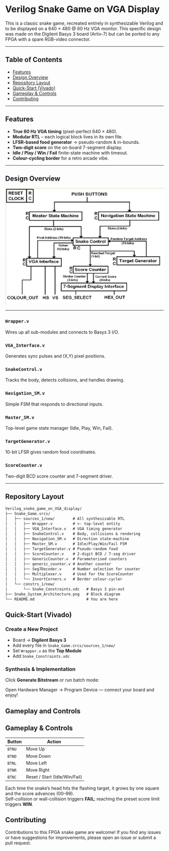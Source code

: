 # Verilog Snake Game on VGA Display

This is a classic snake game, recreated entirely in synthesizable Verilog and to be displayed on a 640 × 480 @ 60 Hz VGA monitor. This specific design was made on the Digilent Basys 3 board (Artix-7) but can be ported to any FPGA with a spare RGB-video connector.

---

## Table of Contents

- [Features](#features)
- [Design Overview](#design-overview)
- [Repository Layout](#repository-layout)
- [Quick-Start (Vivado)](#quick-start-vivado)
- [Gameplay & Controls](#gameplay--controls)
- [Contributing](#contributing)


---

## Features
* **True 60 Hz VGA timing** (pixel-perfect 640 × 480).
* **Modular RTL** – each logical block lives in its own file.
* **LFSR-based food generator** → pseudo-random & in-bounds.
* **Two-digit score** on the on-board 7-segment display.
* **Idle / Play / Win / Fail** finite-state machine with timeout.
* **Colour-cycling border** for a retro arcade vibe.

---

## Design Overview

<p align="center">
  <img src="Snake_System_Architecture.png" alt="System Architecture" width="700"/>
</p>

---

### `Wrapper.v`
Wires up all sub-modules and connects to Basys 3 I/O.

### `VGA_Interface.v`
Generates sync pulses and (X,Y) pixel positions.

### `SnakeControl.v`
Tracks the body, detects collisions, and handles drawing.

### `Navigation_SM.v`
Simple FSM that responds to directional inputs.

### `Master_SM.v`
Top-level game state manager (Idle, Play, Win, Fail).

### `TargetGenerator.v`
10-bit LFSR gives random food coordinates.

### `ScoreCounter.v`
Two-digit BCD score counter and 7-segment driver.

---

## Repository Layout

```text
Verilog_snake_game_on_VGA_display/
├── Snake_Game.srcs/
│   ├── sources_1/new/        # All synthesizable RTL
│   │   ├── Wrapper.v         # <- top-level entity
│   │   ├── VGA_Interface.v   # VGA timing generator
│   │   ├── SnakeControl.v    # Body, collisions & rendering
│   │   ├── Navigation_SM.v   # Direction state-machine
│   │   ├── Master_SM.v       # Idle/Play/Win/Fail FSM
│   │   ├── TargetGenerator.v # Pseudo-random food
│   │   ├── ScoreCounter.v    # 2-digit BCD / 7-seg driver
│   │   ├── GenericCounter.v  # Parameterised counters
│   │   ├── generic_counter.v # Another counter
│   │   ├── Seg7Decoder.v     # Number selection for counter
│   │   ├── Multiplexer.v     # Used for the ScoreCounter
│   │   └── InvertCorners.v   # Border colour-cycler
│   └── constrs_1/new/
│       └── Snake_Constraints.xdc   # Basys 3 pin-out
├── Snake_System_Architecture.png   # Block diagram
└── README.md                       # You are here
```

## Quick-Start (Vivado)

### Create a New Project

- Board → **Digilent Basys 3**
- Add every file in `Snake_Game.srcs/sources_1/new/`
- Set `Wrapper.v` as the **Top Module**
- Add `Snake_Constraints.xdc`

### Synthesis & Implementation

Click **Generate Bitstream** or run batch mode:

Open Hardware Manager → Program Device — connect your board and enjoy!

## Gameplay and Controls

## Gameplay & Controls

| Button   | Action                         |
|----------|--------------------------------|
| `BTNU`   | Move Up                        |
| `BTND`   | Move Down                      |
| `BTNL`   | Move Left                      |
| `BTNR`   | Move Right                     |
| `BTNC`   | Reset / Start (Idle/Win/Fail)  |

Each time the snake’s head hits the flashing target, it grows by one square and the score advances (00–99).  
Self-collision or wall-collision triggers **FAIL**; reaching the preset score limit triggers **WIN**.

## Contributing

Contributions to this FPGA snake game are welcome! If you find any issues or have suggestions for improvements, please open an issue or submit a pull request.


